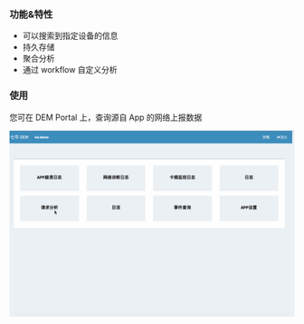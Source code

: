 ### 功能&特性

* 可以搜索到指定设备的信息
* 持久存储
* 聚合分析
* 通过 workflow 自定义分析

### 使用

您可在 DEM Portal 上，查询源自 App 的网络上报数据

![](../_media/dem-http-monitor.gif)